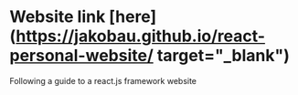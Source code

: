 # Website link [here](https://jakobau.github.io/react-personal-website/ target="_blank")
Following a guide to a react.js framework website
